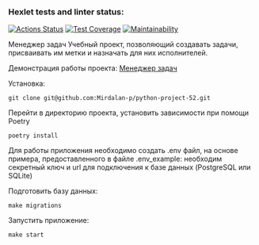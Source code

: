 ### Hexlet tests and linter status:
[![Actions Status](https://github.com/Mirdalan-p/python-project-52/workflows/hexlet-check/badge.svg)](https://github.com/Mirdalan-p/python-project-52/actions)
[![Test Coverage](https://api.codeclimate.com/v1/badges/c135796ad0346ff0037b/test_coverage)](https://codeclimate.com/github/Mirdalan-p/python-project-52/test_coverage)
[![Maintainability](https://api.codeclimate.com/v1/badges/c135796ad0346ff0037b/maintainability)](https://codeclimate.com/github/Mirdalan-p/python-project-52/maintainability)

Менеджер задач
Учебный проект, позволяющий создавать задачи, присваивать им метки и назначать для них исполнителей.

Демонстрация работы проекта:
<a href="https://web-production-b1bc.up.railway.app/">Менеджер задач</a>

Установка:

`git clone git@github.com:Mirdalan-p/python-project-52.git`

Перейти в директорию проекта, установить зависимости при помощи Poetry

`poetry install`

  Для работы приложения необходимо создать .env файл, на основе примера, предоставленного в файле .env_example:
необходим секретный ключ и url для подключения к базе данных (PostgreSQL или SQLite)

  Подготовить базу данных:
 
`make migrations`

  Запустить приложение:

`make start`
